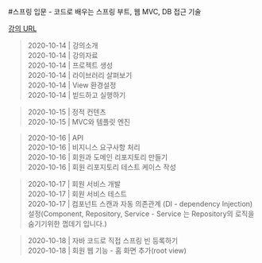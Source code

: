 #스프링 입문 - 코드로 배우는 스프링 부트, 웹 MVC, DB 접근 기술

[강의 URL](https://www.inflearn.com/course/%EC%8A%A4%ED%94%84%EB%A7%81-%EC%9E%85%EB%AC%B8-%EC%8A%A4%ED%94%84%EB%A7%81%EB%B6%80%ED%8A%B8/dashboard)

> 2020-10-14 | 강의소개   
> 2020-10-14 | 강의자료  
> 2020-10-14 | 프로젝트 생성  
> 2020-10-14 | 라이브러리 살펴보기  
> 2020-10-14 | View 환경설정  
> 2020-10-14 | 빋드하고 실행하기    
 
> 2020-10-15 | 정적 컨텐츠  
> 2020-10-15 | MVC와 템플릿 엔진 
 
> 2020-10-16 | API  
> 2020-10-16 | 비지니스 요구사항 처리  
> 2020-10-16 | 회원과 도메인 리포지토리 만들기  
> 2020-10-16 | 회원 리포지토리 테스트 케이스 작성  
 
> 2020-10-17 | 회원 서비스 개발  
> 2020-10-17 | 회원 서비스 테스트  
> 2020-10-17 | 컴포넌트 스캔과 자동 의존관계 (DI - dependency Injection) 설정(Component, Repository, Service - Service 는 Repository의 로직을 숨기기위한 껍데기 입니다.)  

> 2020-10-18 | 자바 코드로 직접 스프링 빈 등록하기  
> 2020-10-18 | 회원 웹 기능 - 홈 화면 추가(root view)    
 